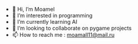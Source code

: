 - 👋 Hi, I’m Moamel
- 👀 I’m interested in programming
- 🌱 I’m currently learning AI
- 💞️ I’m looking to collaborate on pygame projects
- 📫 How to reach me : moamall11@mail.ru

<!---
moamall11/moamall11 is a ✨ special ✨ repository because its `README.md` (this file) appears on your GitHub profile.
You can click the Preview link to take a look at your changes.
--->
